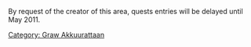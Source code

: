 By request of the creator of this area, quests entries will be delayed
until May 2011.

[Category: Graw Akkuurattaan](Category:_Graw_Akkuurattaan "wikilink")
